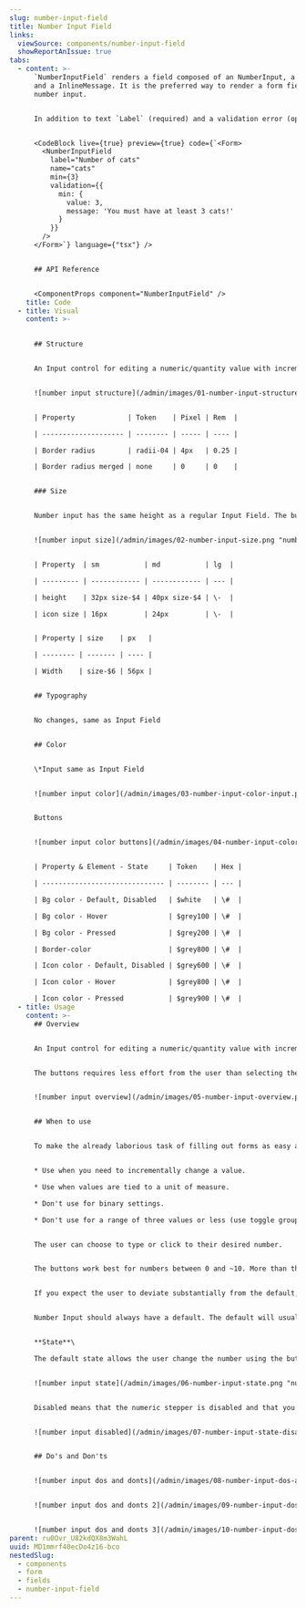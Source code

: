 ```yaml
---
slug: number-input-field
title: Number Input Field
links:
  viewSource: components/number-input-field
  showReportAnIssue: true
tabs:
  - content: >-
      `NumberInputField` renders a field composed of an NumberInput, a Label
      and a InlineMessage. It is the preferred way to render a form field for a
      number input.


      In addition to text `Label` (required) and a validation error (optional), `NumberInputField` accepts all the same props as `NumberInput` and will pass them on to the `NumberInput` it renders.


      <CodeBlock live={true} preview={true} code={`<Form>
        <NumberInputField
          label="Number of cats"
          name="cats"
          min={3}
          validation={{
            min: {
              value: 3,
              message: 'You must have at least 3 cats!'
            }
          }}
        />
      </Form>`} language={"tsx"} />


      ## API Reference


      <ComponentProps component="NumberInputField" />
    title: Code
  - title: Visual
    content: >-
      

      ## Structure


      An Input control for editing a numeric/quantity value with increment and decrement buttons next to it.


      ![number input structure](/admin/images/01-number-input-structure.png "number input structure")


      | Property             | Token    | Pixel | Rem  |

      | -------------------- | -------- | ----- | ---- |

      | Border radius        | radii-04 | 4px   | 0.25 |

      | Border radius merged | none     | 0     | 0    |


      ### Size


      Number input has the same height as a regular Input Field. The buttons also correspond to the size of Action Icons “sm” and “md”.


      ![number input size](/admin/images/02-number-input-size.png "number input size")


      | Property  | sm           | md           | lg  |

      | --------- | ------------ | ------------ | --- |

      | height    | 32px size-$4 | 40px size-$4 | \-  |

      | icon size | 16px         | 24px         | \-  |


      | Property | size    | px   |

      | -------- | ------- | ---- |

      | Width    | size-$6 | 56px |


      ## Typography


      No changes, same as Input Field


      ## Color


      \*Input same as Input Field


      ![number input color](/admin/images/03-number-input-color-input.png "number input color")


      Buttons


      ![number input color buttons](/admin/images/04-number-input-color-buttons.png "number input color buttons")


      | Property & Element - State     | Token    | Hex |

      | ------------------------------ | -------- | --- |

      | Bg color - Default, Disabled   | $white   | \#  |

      | Bg color - Hover               | $grey100 | \#  |

      | Bg color - Pressed             | $grey200 | \#  |

      | Border-color                   | $grey800 | \#  |

      | Icon color - Default, Disabled | $grey600 | \#  |

      | Icon color - Hover             | $grey800 | \#  |

      | Icon color - Pressed           | $grey900 | \#  |
  - title: Usage
    content: >-
      ## Overview


      An Input control for editing a numeric/quantity value with increment and decrement buttons next to it.


      The buttons requires less effort from the user than selecting the input field, tapping the digit “2” on the keypad, and hitting Enter or dismissing the keyboard. For example, to increase the number of students from 1 to 2 in a form, the user only needs one tap on the plus button.


      ![number input overview](/admin/images/05-number-input-overview.png "number input overview")


      ## When to use


      To make the already laborious task of filling out forms as easy and intuitive as possible we have designed this input field to reduce input effort for fields with values that deviate little from the default by allowing users to increase or decrease the number in a single button press.  


      * Use when you need to incrementally change a value.  

      * Use when values are tied to a unit of measure.   

      * Don't use for binary settings.  

      * Don't use for a range of three values or less (use toggle group instead).


      The user can choose to type or click to their desired number. 


      The buttons work best for numbers between 0 and ~10. More than that, and it can get very laborious for the user to click through, and it’s better to use the input.  


      If you expect the user to deviate substantially from the default, use a regular input without buttons.


      Number Input should always have a default. The default will usually be ‘1’. Sometimes, you will have steppers defaulted to ‘0’ too.


      **State**\

      The default state allows the user change the number using the buttons.


      ![number input state](/admin/images/06-number-input-state.png "number input state")


      Disabled means that the numeric stepper is disabled and that you can’t change its value. It may be disabled due to business rules or because the user needs to select something else first.


      ![number input disabled](/admin/images/07-number-input-state-disabled.png "number input disabled")


      ## Do's and Don'ts


      ![number input dos and donts](/admin/images/08-number-input-dos-and-dont-s.png "number input dos and donts")


      ![number input dos and donts 2](/admin/images/09-number-input-dos-and-dont-s.png "number input dos and donts 2")


      ![number input dos and donts 3](/admin/images/10-number-input-dos-and-dont-s.png "number input dos and donts 3")
parent: ru0Ovr_U82kdQX8m3WahL
uuid: MD1mmrf40ecDo4z16-bco
nestedSlug:
  - components
  - form
  - fields
  - number-input-field
---
```

